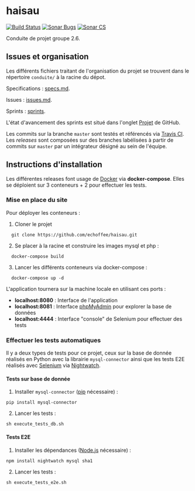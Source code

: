# haisau
[![Build Status](https://travis-ci.com/echoffee/haisau.svg?branch=master)](https://travis-ci.com/echoffee/haisau)
[![Sonar Bugs](https://sonarcloud.io/api/project_badges/measure?project=echoffee_haisau&metric=bugs)](https://sonarcloud.io/dashboard?id=echoffee_haisau)
[![Sonar CS](https://sonarcloud.io/api/project_badges/measure?project=echoffee_haisau&metric=code_smells)](https://sonarcloud.io/dashboard?id=echoffee_haisau)

Conduite de projet groupe 2.6.

## Issues et organisation
Les différents fichiers traitant de l'organisation du projet se trouvent dans le répertoire `conduite/` à
la racine du dépot.

Specifications : [specs.md](https://github.com/echoffee/haisau/blob/master/conduite/documentation/specs.md).

Issues : [issues.md](https://github.com/echoffee/haisau/blob/master/conduite/issues.md).

Sprints : [sprints](https://github.com/echoffee/haisau/blob/master/conduite/sprints).

L'état d'avancement des sprints est situé dans l'onglet [Projet](https://github.com/echoffee/haisau/projects) de GitHub.

Les commits sur la branche `master` sont testés et référencés via [Travis CI](https://travis-ci.com/echoffee/travis-test).
Les *releases* sont composées sur des branches labélisées à partir de commits sur `master` par un intégrateur désigné au sein de l'équipe.

## Instructions d'installation

Les différentes releases font usage de [Docker](https://www.docker.com/) via **docker-compose**.
Elles se déploient sur 3 conteneurs + 2 pour effectuer les tests.

### Mise en place du site

Pour déployer les conteneurs :
  1. Cloner le projet
  ```
    git clone https://github.com/echoffee/haisau.git   
  ```
  2. Se placer à la racine et construire les images mysql et php :
  ```
    docker-compose build
  ```
  3. Lancer les différents conteneurs via docker-compose :
  ```
    docker-compose up -d
  ```

L'application tournera sur la machine locale en utilisant ces ports :
- **localhost:8080** : Interface de l'application
- **localhost:8081** : Interface [phpMyAdmin](https://www.phpmyadmin.net/) pour explorer la base de données
- **localhost:4444** : Interface "console" de Selenium pour effectuer des tests


### Effectuer les tests automatiques

Il y a deux types de tests pour ce projet, ceux sur la base de donnée réalisés en Python avec la librairie `mysql-connector` 
ainsi que les tests E2E réalisés avec [Selenium](https://www.seleniumhq.org/) via [Nightwatch](http://nightwatchjs.org/).

#### Tests sur base de donnée

  1. Installer `mysql-connector` ([pip](https://pip.pypa.io/en/stable/installing/) nécessaire) :
  ```
  pip install mysql-connector
  ```
  
  2. Lancer les tests :
  ```
  sh execute_tests_db.sh
  ```

#### Tests E2E

  1. Installer les dépendances ([Node.js](https://nodejs.org/en/download/) nécessaire) :
  ```
  npm install nightwatch mysql sha1
  ```
  
  2. Lancer les tests :
  ```
  sh execute_tests_e2e.sh
  ```
